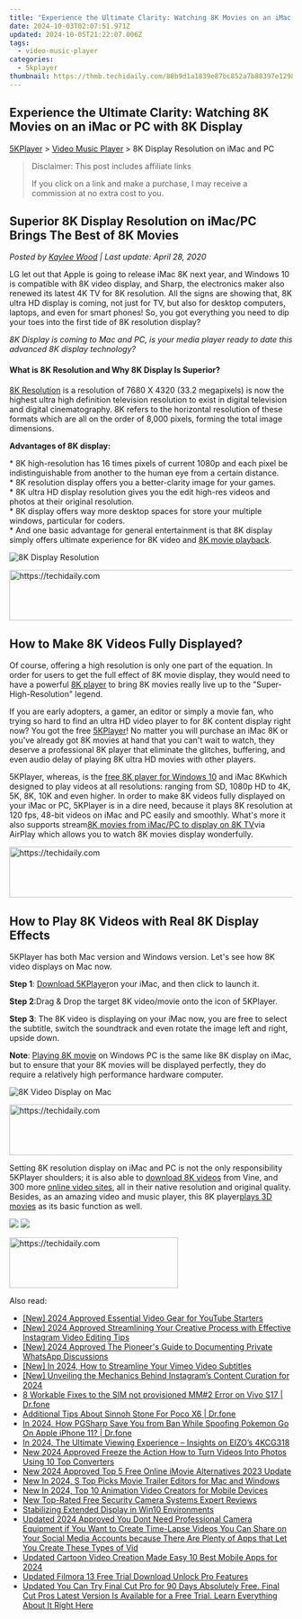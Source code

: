 ```yaml
---
title: "Experience the Ultimate Clarity: Watching 8K Movies on an iMac or PC with 8K Display"
date: 2024-10-03T02:07:51.971Z
updated: 2024-10-05T21:22:07.006Z
tags:
  - video-music-player
categories:
  - 5kplayer
thumbnail: https://thmb.techidaily.com/88b9d1a1839e87bc852a7b88397e12987972348fa38a161adde19f109b06aa2c.jpg
---
```


## Experience the Ultimate Clarity: Watching 8K Movies on an iMac or PC with 8K Display

[5KPlayer](https://tools.techidaily.com/5kplayer/products/) \> [Video Music Player](https://tools.techidaily.com/5kplayer/video-music-player/) \> 8K Display Resolution on iMac and PC

>  Disclaimer: This post includes affiliate links
>
>  If you click on a link and make a purchase, I may receive a commission at no extra cost to you.
>

## Superior 8K Display Resolution on iMac/PC Brings The Best of 8K Movies

 _Posted by [Kaylee Wood](https://www.quora.com/profile/Amanda-Hu-21) | Last update: April 28, 2020_

LG let out that Apple is going to release iMac 8K next year, and Windows 10 is compatible with 8K video display, and Sharp, the electronics maker also renewed its latest 4K TV for 8K resolution. All the signs are showing that, 8K ultra HD display is coming, not just for TV, but also for desktop computers, laptops, and even for smart phones! So, you got everything you need to dip your toes into the first tide of 8K resolution display?

  
_8K Display is coming to Mac and PC, is your media player ready to date this advanced 8K display technology?_ 

#### **What is 8K Resolution and Why 8K Display Is Superior?**

[8K Resolution](https://tools.techidaily.com/winxdvd/products/) is a resolution of 7680 X 4320 (33.2 megapixels) is now the highest ultra high definition television resolution to exist in digital television and digital cinematography. 8K refers to the horizontal resolution of these formats which are all on the order of 8,000 pixels, forming the total image dimensions. 

**Advantages of 8K display:** 

\* 8K high-resolution has 16 times pixels of current 1080p and each pixel be indistinguishable from another to the human eye from a certain distance.   
 \* 8K resolution display offers you a better-clarity image for your games.   
 \* 8K ultra HD display resolution gives you the edit high-res videos and photos at their original resolution.   
 \* 8K display offers way more desktop spaces for store your multiple windows, particular for coders.   
 \* And one basic advantage for general entertainment is that 8K display simply offers ultimate experience for 8K video and [8K movie playback](https://tools.techidaily.com/5kplayer/video-music-player/). 

![8K Display Resolution](https://www.5kplayer.com/video-music-player/img/8k-display-resolution.jpg) 

<!-- affiliate ads begin -->
<a href="https://versadesk.pxf.io/c/5597632/1828647/21290" target="_top" id="1828647">
  <img src="//a.impactradius-go.com/display-ad/21290-1828647" border="0" alt="https://techidaily.com" width="728" height="90"/>
</a>
<img height="0" width="0" src="https://versadesk.pxf.io/i/5597632/1828647/21290" style="position:absolute;visibility:hidden;" border="0" />
<!-- affiliate ads end -->

## How to Make 8K Videos Fully Displayed?

Of course, offering a high resolution is only one part of the equation. In order for users to get the full effect of 8K movie display, they would need to have a powerful [8K player](https://tools.techidaily.com/5kplayer/video-music-player/) to bring 8K movies really live up to the "Super-High-Resolution" legend. 

If you are early adopters, a gamer, an editor or simply a movie fan, who trying so hard to find an ultra HD video player to for 8K content display right now? You got the free [5KPlayer](https://tools.techidaily.com/5kplayer/products/)! No matter you will purchase an iMac 8K or you've already got 8K movies at hand that you can't wait to watch, they deserve a professional 8K player that eliminate the glitches, buffering, and even audio delay of playing 8K ultra HD movies with other players. 

5KPlayer, whereas, is the [free 8K player for Windows 10](https://tools.techidaily.com/5kplayer/video-music-player/) and iMac 8Kwhich designed to play videos at all resolutions: ranging from SD, 1080p HD to 4K, 5K, 8K, 10K and even higher. In order to make 8K videos fully displayed on your iMac or PC, 5KPlayer is in a dire need, because it plays 8K resolution at 120 fps, 48-bit videos on iMac and PC easily and smoothly. What's more it also supports stream[8K movies from iMac/PC to display on 8K TV](https://tools.techidaily.com/5kplayer/airplay/)via AirPlay which allows you to watch 8K movies display wonderfully. 

<!-- affiliate ads begin -->
<a href="https://appsumo.8odi.net/c/5597632/2105860/7443" target="_top" id="2105860">
  <img src="//a.impactradius-go.com/display-ad/7443-2105860" border="0" alt="https://techidaily.com" width="728" height="90"/>
</a>
<img height="0" width="0" src="https://appsumo.8odi.net/i/5597632/2105860/7443" style="position:absolute;visibility:hidden;" border="0" />
<!-- affiliate ads end -->

## How to Play 8K Videos with Real 8K Display Effects

5KPlayer has both Mac version and Windows version. Let's see how 8K video displays on Mac now. 

**Step 1**: [Download 5KPlayer](https://tools.techidaily.com/5kplayer/products/)on your iMac, and then click to launch it. 

**Step 2**:Drag & Drop the target 8K video/movie onto the icon of 5KPlayer. 

**Step 3**: The 8K video is displaying on your iMac now, you are free to select the subtitle, switch the soundtrack and even rotate the image left and right, upside down. 

**Note**: [Playing 8K movie](https://tools.techidaily.com/5kplayer/video-music-player/) on Windows PC is the same like 8K display on iMac, but to ensure that your 8K movies will be displayed perfectly, they do require a relatively high performance hardware computer. 

![8K Video Display on Mac](https://www.5kplayer.com/video-music-player/img/play-8k-movies-on-mac.jpg) 

<!-- affiliate ads begin -->
<a href="https://unicoeye.pxf.io/c/5597632/2134234/18498" target="_top" id="2134234">
  <img src="//a.impactradius-go.com/display-ad/18498-2134234" border="0" alt="https://techidaily.com" width="728" height="90"/>
</a>
<img height="0" width="0" src="https://unicoeye.pxf.io/i/5597632/2134234/18498" style="position:absolute;visibility:hidden;" border="0" />
<!-- affiliate ads end -->

Setting 8K resolution display on iMac and PC is not the only responsibility 5KPlayer shoulders; it is also able to [download 8K videos](https://tools.techidaily.com/5kplayer/youtube-download/) from Vine, and 300 more [online video sites](https://tools.techidaily.com/5kplayer/youtube-download/), all in their native resolution and original quality. Besides, as an amazing video and music player, this 8K player[plays 3D movies](https://tools.techidaily.com/5kplayer/video-music-player/) as its basic function as well.

[![](https://www.5kplayer.com/video-music-player/../button/freedownbackmac.png)](https://tools.techidaily.com/5kplayer/products/) [![](https://www.5kplayer.com/video-music-player/../button/freedownwhitewin.png)](https://tools.techidaily.com/5kplayer/products/)

<!-- affiliate ads begin -->
<a href="https://aligracehair.sjv.io/c/5597632/1975816/19272" target="_top" id="1975816">
  <img src="//a.impactradius-go.com/display-ad/19272-1975816" border="0" alt="https://techidaily.com" width="300" height="90"/>
</a>
<img height="0" width="0" src="https://aligracehair.sjv.io/i/5597632/1975816/19272" style="position:absolute;visibility:hidden;" border="0" />
<!-- affiliate ads end -->

<ins class="adsbygoogle"
     style="display:block"
     data-ad-format="autorelaxed"
     data-ad-client="ca-pub-7571918770474297"
     data-ad-slot="1223367746"></ins>

<ins class="adsbygoogle"
     style="display:block"
     data-ad-client="ca-pub-7571918770474297"
     data-ad-slot="8358498916"
     data-ad-format="auto"
     data-full-width-responsive="true"></ins>

<span class="atpl-alsoreadstyle">Also read:</span>
<div><ul>
<li><a href="https://youtube-data.techidaily.com/024-approved-essential-video-gear-for-youtube-starters/"><u>[New] 2024 Approved Essential Video Gear for YouTube Starters</u></a></li>
<li><a href="https://instagram-videos.techidaily.com/new-2024-approved-streamlining-your-creative-process-with-effective-instagram-video-editing-tips/"><u>[New] 2024 Approved Streamlining Your Creative Process with Effective Instagram Video Editing Tips</u></a></li>
<li><a href="https://remote-screen-capture.techidaily.com/new-2024-approved-the-pioneers-guide-to-documenting-private-whatsapp-discussions/"><u>[New] 2024 Approved The Pioneer's Guide to Documenting Private WhatsApp Discussions</u></a></li>
<li><a href="https://vimeo-videos.techidaily.com/new-in-2024-how-to-streamline-your-vimeo-video-subtitles/"><u>[New] In 2024, How to Streamline Your Vimeo Video Subtitles</u></a></li>
<li><a href="https://instagram-video-recordings.techidaily.com/new-unveiling-the-mechanics-behind-instagrams-content-curation-for-2024/"><u>[New] Unveiling the Mechanics Behind Instagram’s Content Curation for 2024</u></a></li>
<li><a href="https://howto.techidaily.com/8-workable-fixes-to-the-sim-not-provisioned-mm2-error-on-vivo-s17-drfone-by-drfone-fix-android-problems-fix-android-problems/"><u>8 Workable Fixes to the SIM not provisioned MM#2 Error on Vivo S17 | Dr.fone</u></a></li>
<li><a href="https://pokemon-go-android.techidaily.com/additional-tips-about-sinnoh-stone-for-poco-x6-drfone-by-drfone-virtual-android/"><u>Additional Tips About Sinnoh Stone For Poco X6 | Dr.fone</u></a></li>
<li><a href="https://ios-pokemon-go.techidaily.com/in-2024-how-pgsharp-save-you-from-ban-while-spoofing-pokemon-go-on-apple-iphone-11-drfone-by-drfone-virtual-ios/"><u>In 2024, How PGSharp Save You from Ban While Spoofing Pokemon Go On Apple iPhone 11? | Dr.fone</u></a></li>
<li><a href="https://some-approaches.techidaily.com/in-2024-the-ultimate-viewing-experience-insights-on-eizos-4kcg318/"><u>In 2024, The Ultimate Viewing Experience – Insights on EIZO’s 4KCG318</u></a></li>
<li><a href="https://video-ai-editor.techidaily.com/new-2024-approved-freeze-the-action-how-to-turn-videos-into-photos-using-10-top-converters/"><u>New 2024 Approved Freeze the Action How to Turn Videos Into Photos Using 10 Top Converters</u></a></li>
<li><a href="https://video-ai-editor.techidaily.com/new-2024-approved-top-5-free-online-imovie-alternatives-2023-update/"><u>New 2024 Approved Top 5 Free Online iMovie Alternatives 2023 Update</u></a></li>
<li><a href="https://video-ai-editor.techidaily.com/new-in-2024-s-top-picks-movie-trailer-editors-for-mac-and-windows/"><u>New In 2024, S Top Picks Movie Trailer Editors for Mac and Windows</u></a></li>
<li><a href="https://video-ai-editor.techidaily.com/new-in-2024-top-10-animation-video-creators-for-mobile-devices/"><u>New In 2024, Top 10 Animation Video Creators for Mobile Devices</u></a></li>
<li><a href="https://video-ai-editor.techidaily.com/new-top-rated-free-security-camera-systems-expert-reviews/"><u>New Top-Rated Free Security Camera Systems Expert Reviews</u></a></li>
<li><a href="https://graphic-issues.techidaily.com/stabilizing-extended-display-in-win10-environments/"><u>Stabilizing Extended Display in Win10 Environments</u></a></li>
<li><a href="https://video-ai-editor.techidaily.com/updated-2024-approved-you-dont-need-professional-camera-equipment-if-you-want-to-create-time-lapse-videos-you-can-share-on-your-social-media-accounts-becaus/"><u>Updated 2024 Approved You Dont Need Professional Camera Equipment if You Want to Create Time-Lapse Videos You Can Share on Your Social Media Accounts because There Are Plenty of Apps that Let You Create These Types of Vid</u></a></li>
<li><a href="https://video-ai-editor.techidaily.com/updated-cartoon-video-creation-made-easy-10-best-mobile-apps-for-2024/"><u>Updated Cartoon Video Creation Made Easy 10 Best Mobile Apps for 2024</u></a></li>
<li><a href="https://video-ai-editor.techidaily.com/updated-filmora-13-free-trial-download-unlock-pro-features/"><u>Updated Filmora 13 Free Trial Download Unlock Pro Features</u></a></li>
<li><a href="https://video-ai-editor.techidaily.com/updated-you-can-try-final-cut-pro-for-90-days-absolutely-free-final-cut-pros-latest-version-is-available-for-a-free-trial-learn-everything-about-it-right-he/"><u>Updated You Can Try Final Cut Pro for 90 Days Absolutely Free. Final Cut Pros Latest Version Is Available for a Free Trial. Learn Everything About It Right Here</u></a></li>
</ul></div>

